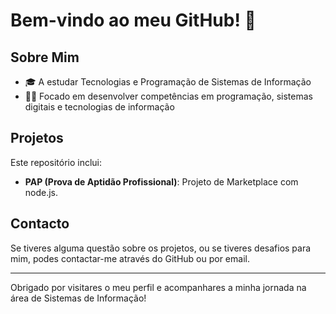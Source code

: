 # Bem-vindo ao meu GitHub! 👋

## Sobre Mim

- 🎓 A estudar Tecnologias e Programação de Sistemas de Informação
- 👨‍💻 Focado em desenvolver competências em programação, sistemas digitais e tecnologias de informação

## Projetos

Este repositório inclui:

- **PAP (Prova de Aptidão Profissional)**: Projeto de Marketplace com node.js.

## Contacto

Se tiveres alguma questão sobre os projetos, ou se tiveres desafios para mim, podes contactar-me através do GitHub ou por email.

---

Obrigado por visitares o meu perfil e acompanhares a minha jornada na área de Sistemas de Informação!
